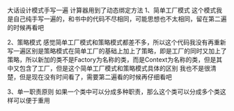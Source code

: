 大话设计模式手写一遍
计算器用到了动态绑定方法
1、简单工厂模式  这个模式我是自己纯手写一遍的，和书中的代码不尽相同，可能思想也不太相同，留在第二遍的时候再看吧


2、策略模式
感觉简单工厂模式和策略模式都差不多，所以这个代码我没有再重新写一遍区别是策略模式在简单工厂的基础上加上了策略，即是工厂的同时又加上了策略，所以新加的类不是Factory为名称的类，而是Context为名称的类，但是其中又包含了工厂，但是这个简单工厂模式和策略模式具体的区别
我也不是很清楚，但是现在没有时间看了，需要第二遍看的时候再仔细看吧



3、单一职责原则
如果一个类中可以分成多种职责，那么这个类可以分成多个类这样可以便于重用